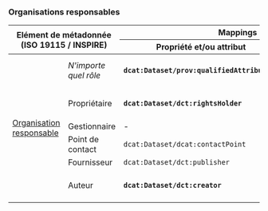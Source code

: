 <h3><a name="md-on-md">Organisations responsables</a></h3>

<table>
  <thead>
    <tr>
      <th colspan="2" rowspan="2">Elément de métadonnée (ISO 19115 / INSPIRE)</th>
      <th colspan="2">Mappings</th>
      <th rowspan="2">Statut</th>
      <th rowspan="2">Commentaire</th>
    </tr>
    <tr>
      <th>Propriété et/ou attribut</th>
      <th>Valeurs</th>
    </tr>
  </thead>
  <tbody>
    <tr>
      <td rowspan="12"><a href="#mapping-responsible-party" title="see details">Organisation responsable</a></td>
      <td><em>N'importe quel rôle</em></td>
      <td><strong><code>dcat:Dataset/prov:qualifiedAttribution</code></strong></td>
      <td><strong><code>prov:Attribution</code></strong></td>
      <td><strong>unstable</strong></td>
      <td>Seulement pour le profil étendu.</td>
    </tr>
     <tr>
      <td>Propriétaire</td>
      <td><strong><code>dcat:Dataset/dct:rightsHolder</code></strong></td>
      <td><strong><code>foaf:Agent</code></strong></td>
      <td>stable</td>
      <td>Seulement pour le profil étendu.</td>
    </tr>
    <tr>
      <td>Gestionnaire</td>
      <td>-</td>
      <td>-</td>
      <td>&nbsp;</td>
      <td>&nbsp;</td>
    </tr>
    <tr>
      <td>Point de contact</td>
      <td><code>dcat:Dataset/dcat:contactPoint</code></td>
      <td><code>vcard:Kind</code></td>
      <td>stable</td>
      <td></td>
    </tr>
     <tr>
      <td>Fournisseur</td>
      <td><code>dcat:Dataset/dct:publisher</code></td>
      <td><code>foaf:Agent</code></td>
      <td>stable</td>
      <td>&nbsp;</td>
    </tr>
    <tr>
      <td>Auteur</td>
      <td><strong><code>dcat:Dataset/dct:creator</code></strong></td>
      <td><strong><code>foaf:Agent</code></strong></td>
      <td><em>testing</em></td>
      <td>Seulement pour le profil étendu.</td>
    </tr>
  </tbody>
</table>

